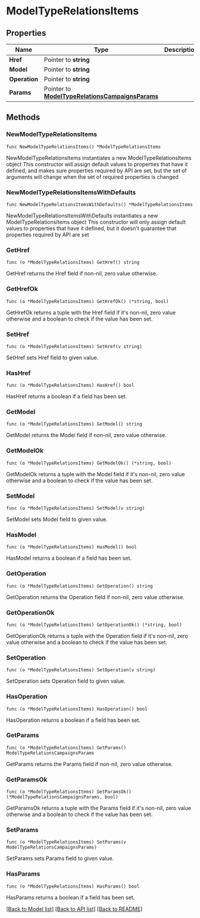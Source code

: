 # ModelTypeRelationsItems

## Properties

Name | Type | Description | Notes
------------ | ------------- | ------------- | -------------
**Href** | Pointer to **string** |  | [optional] 
**Model** | Pointer to **string** |  | [optional] 
**Operation** | Pointer to **string** |  | [optional] 
**Params** | Pointer to [**ModelTypeRelationsCampaignsParams**](ModelTypeRelationsCampaignsParams.md) |  | [optional] 

## Methods

### NewModelTypeRelationsItems

`func NewModelTypeRelationsItems() *ModelTypeRelationsItems`

NewModelTypeRelationsItems instantiates a new ModelTypeRelationsItems object
This constructor will assign default values to properties that have it defined,
and makes sure properties required by API are set, but the set of arguments
will change when the set of required properties is changed

### NewModelTypeRelationsItemsWithDefaults

`func NewModelTypeRelationsItemsWithDefaults() *ModelTypeRelationsItems`

NewModelTypeRelationsItemsWithDefaults instantiates a new ModelTypeRelationsItems object
This constructor will only assign default values to properties that have it defined,
but it doesn't guarantee that properties required by API are set

### GetHref

`func (o *ModelTypeRelationsItems) GetHref() string`

GetHref returns the Href field if non-nil, zero value otherwise.

### GetHrefOk

`func (o *ModelTypeRelationsItems) GetHrefOk() (*string, bool)`

GetHrefOk returns a tuple with the Href field if it's non-nil, zero value otherwise
and a boolean to check if the value has been set.

### SetHref

`func (o *ModelTypeRelationsItems) SetHref(v string)`

SetHref sets Href field to given value.

### HasHref

`func (o *ModelTypeRelationsItems) HasHref() bool`

HasHref returns a boolean if a field has been set.

### GetModel

`func (o *ModelTypeRelationsItems) GetModel() string`

GetModel returns the Model field if non-nil, zero value otherwise.

### GetModelOk

`func (o *ModelTypeRelationsItems) GetModelOk() (*string, bool)`

GetModelOk returns a tuple with the Model field if it's non-nil, zero value otherwise
and a boolean to check if the value has been set.

### SetModel

`func (o *ModelTypeRelationsItems) SetModel(v string)`

SetModel sets Model field to given value.

### HasModel

`func (o *ModelTypeRelationsItems) HasModel() bool`

HasModel returns a boolean if a field has been set.

### GetOperation

`func (o *ModelTypeRelationsItems) GetOperation() string`

GetOperation returns the Operation field if non-nil, zero value otherwise.

### GetOperationOk

`func (o *ModelTypeRelationsItems) GetOperationOk() (*string, bool)`

GetOperationOk returns a tuple with the Operation field if it's non-nil, zero value otherwise
and a boolean to check if the value has been set.

### SetOperation

`func (o *ModelTypeRelationsItems) SetOperation(v string)`

SetOperation sets Operation field to given value.

### HasOperation

`func (o *ModelTypeRelationsItems) HasOperation() bool`

HasOperation returns a boolean if a field has been set.

### GetParams

`func (o *ModelTypeRelationsItems) GetParams() ModelTypeRelationsCampaignsParams`

GetParams returns the Params field if non-nil, zero value otherwise.

### GetParamsOk

`func (o *ModelTypeRelationsItems) GetParamsOk() (*ModelTypeRelationsCampaignsParams, bool)`

GetParamsOk returns a tuple with the Params field if it's non-nil, zero value otherwise
and a boolean to check if the value has been set.

### SetParams

`func (o *ModelTypeRelationsItems) SetParams(v ModelTypeRelationsCampaignsParams)`

SetParams sets Params field to given value.

### HasParams

`func (o *ModelTypeRelationsItems) HasParams() bool`

HasParams returns a boolean if a field has been set.


[[Back to Model list]](../README.md#documentation-for-models) [[Back to API list]](../README.md#documentation-for-api-endpoints) [[Back to README]](../README.md)


